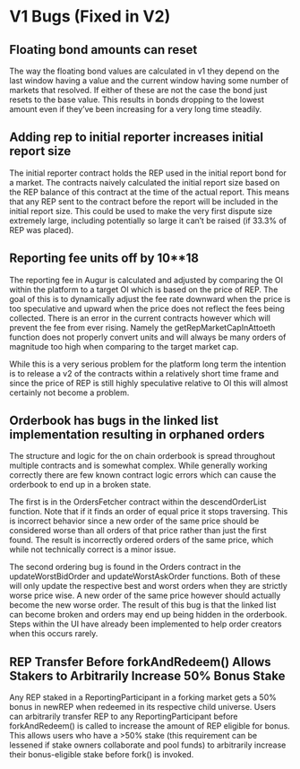 # V1 Bugs (Fixed in V2)

## Floating bond amounts can reset

The way the floating bond values are calculated in v1 they depend on the last window having a value and the current window having some number of markets that resolved. If either of these are not the case the bond just resets to the base value. This results in bonds dropping to the lowest amount even if they’ve been increasing for a very long time steadily.

## Adding rep to initial reporter increases initial report size

The initial reporter contract holds the REP used in the initial report bond for a market. The contracts naively calculated the initial report size based on the REP balance of this contract at the time of the actual report. This means that any REP sent to the contract before the report will be included in the initial report size. This could be used to make the very first dispute size extremely large, including potentially so large it can’t be raised (if 33.3% of REP was placed).

## Reporting fee units off by 10**18

The reporting fee in Augur is calculated and adjusted by comparing the OI within the platform to a target OI which is based on the price of REP. The goal of this is to dynamically adjust the fee rate downward when the price is too speculative and upward when the price does not reflect the fees being collected.
There is an error in the current contracts however which will prevent the fee from ever rising. Namely the getRepMarketCapInAttoeth function does not properly convert units and will always be many orders of magnitude too high when comparing to the target market cap.

While this is a very serious problem for the platform long term the intention is to release a v2 of the contracts within a relatively short time frame and since the price of REP is still highly speculative relative to OI this will almost certainly not become a problem.

## Orderbook has bugs in the linked list implementation resulting in orphaned orders

The structure and logic for the on chain orderbook is spread throughout multiple contracts and is somewhat complex. While generally working correctly there are few known contract logic errors which can cause the orderbook to end up in a broken state.

The first is in the OrdersFetcher contract within the descendOrderList function. Note that if it finds an order of equal price it stops traversing. This is incorrect behavior since a new order of the same price should be considered worse than all orders of that price rather than just the first found. The result is incorrectly ordered orders of the same price, which while not technically correct is a minor issue.

The second ordering bug is found in the Orders contract in the updateWorstBidOrder and updateWorstAskOrder functions. Both of these will only update the respective best and worst orders when they are strictly worse price wise. A new order of the same price however should actually become the new worse order. The result of this bug is that the linked list can become broken and orders may end up being hidden in the orderbook. Steps within the UI have already been implemented to help order creators when this occurs rarely.

## REP Transfer Before forkAndRedeem() Allows Stakers to Arbitrarily Increase 50% Bonus Stake

Any REP staked in a ReportingParticipant in a forking market gets a 50% bonus in newREP when redeemed in its respective child universe.
Users can arbitrarily transfer REP to any ReportingParticipant before forkAndRedeem() is called to increase the amount of REP eligible for bonus.
This allows users who have a >50% stake (this requirement can be lessened if stake owners collaborate and pool funds) to arbitrarily increase their bonus-eligible stake before fork() is invoked.
